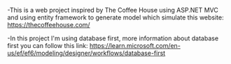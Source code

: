 -This is a web project inspired by The Coffee House using ASP.NET MVC and using entity framework to generate model which simulate this website: https://thecoffeehouse.com/

-In this project I'm using database first, more information about database first you can follow this link: https://learn.microsoft.com/en-us/ef/ef6/modeling/designer/workflows/database-first
